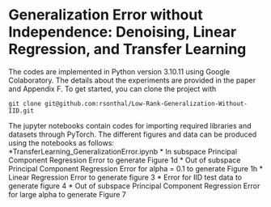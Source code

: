 # Generalization Error without Independence: Denoising, Linear Regression, and Transfer Learning

The codes are implemented in Python version 3.10.11 using Google Colaboratory. The details about the experiments are provided in the paper and Appendix F. To get started, you can clone the project with 
```
git clone git@github.com:rsonthal/Low-Rank-Generalization-Without-IID.git
```
The jupyter notebooks contain codes for importing required libraries and datasets through PyTorch. The different figures and data can be produced using the notebooks as follows: 
*TransferLearning_GeneralizationError.ipynb
    * In subspace Principal Component Regression Error to generate Figure 1d
    * Out of subspace Principal Component Regression Error for alpha = 0.1 to generate Figure 1h
    * Linear Regression Error to generate figure 3
    * Error for IID test data to generate figure 4
    * Out of subspace Principal Component Regression Error for large alpha to generate Figure 7

